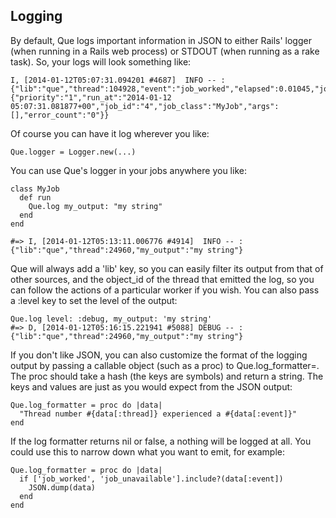 ## Logging

By default, Que logs important information in JSON to either Rails' logger (when running in a Rails web process) or STDOUT (when running as a rake task). So, your logs will look something like:

    I, [2014-01-12T05:07:31.094201 #4687]  INFO -- : {"lib":"que","thread":104928,"event":"job_worked","elapsed":0.01045,"job":{"priority":"1","run_at":"2014-01-12 05:07:31.081877+00","job_id":"4","job_class":"MyJob","args":[],"error_count":"0"}}

Of course you can have it log wherever you like:

    Que.logger = Logger.new(...)

You can use Que's logger in your jobs anywhere you like:

    class MyJob
      def run
        Que.log my_output: "my string"
      end
    end

    #=> I, [2014-01-12T05:13:11.006776 #4914]  INFO -- : {"lib":"que","thread":24960,"my_output":"my string"}

Que will always add a 'lib' key, so you can easily filter its output from that of other sources, and the object_id of the thread that emitted the log, so you can follow the actions of a particular worker if you wish. You can also pass a :level key to set the level of the output:

    Que.log level: :debug, my_output: 'my string'
    #=> D, [2014-01-12T05:16:15.221941 #5088] DEBUG -- : {"lib":"que","thread":24960,"my_output":"my string"}

If you don't like JSON, you can also customize the format of the logging output by passing a callable object (such as a proc) to Que.log_formatter=. The proc should take a hash (the keys are symbols) and return a string. The keys and values are just as you would expect from the JSON output:

    Que.log_formatter = proc do |data|
      "Thread number #{data[:thread]} experienced a #{data[:event]}"
    end

If the log formatter returns nil or false, a nothing will be logged at all. You could use this to narrow down what you want to emit, for example:

    Que.log_formatter = proc do |data|
      if ['job_worked', 'job_unavailable'].include?(data[:event])
        JSON.dump(data)
      end
    end
